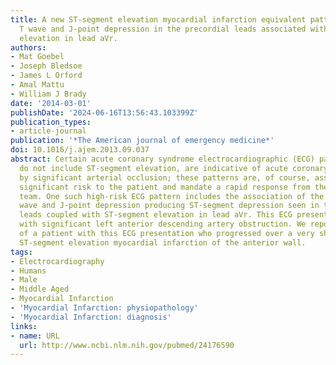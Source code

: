 ```yaml
---
title: A new ST-segment elevation myocardial infarction equivalent pattern? Prominent
  T wave and J-point depression in the precordial leads associated with ST-segment
  elevation in lead aVr.
authors:
- Mat Goebel
- Joseph Bledsoe
- James L Orford
- Amal Mattu
- William J Brady
date: '2014-03-01'
publishDate: '2024-06-16T13:56:43.103399Z'
publication_types:
- article-journal
publication: '*The American journal of emergency medicine*'
doi: 10.1016/j.ajem.2013.09.037
abstract: Certain acute coronary syndrome electrocardiographic (ECG) patterns, which
  do not include ST-segment elevation, are indicative of acute coronary syndrome caused
  by significant arterial occlusion; these patterns are, of course, associated with
  significant risk to the patient and mandate a rapid response from the health care
  team. One such high-risk ECG pattern includes the association of the prominent T
  wave and J-point depression producing ST-segment depression seen in the precordial
  leads coupled with ST-segment elevation in lead aVr. This ECG presentation is associated
  with significant left anterior descending artery obstruction. We report the case
  of a patient with this ECG presentation who progressed over a very short time to
  ST-segment elevation myocardial infarction of the anterior wall.
tags:
- Electrocardiography
- Humans
- Male
- Middle Aged
- Myocardial Infarction
- 'Myocardial Infarction: physiopathology'
- 'Myocardial Infarction: diagnosis'
links:
- name: URL
  url: http://www.ncbi.nlm.nih.gov/pubmed/24176590
---
```

